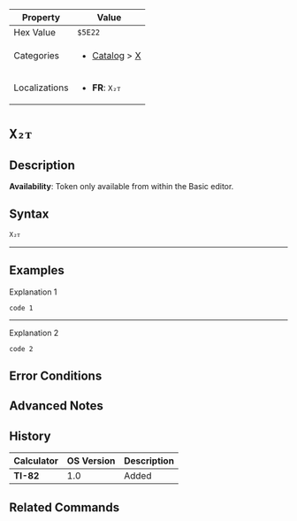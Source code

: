 | Property      | Value |
|---------------|-------|
| Hex Value     | `$5E22`|
| Categories    | <ul><li>[Catalog](<../categories/Catalog.md>) > [X](<../categories/Catalog.md#X>)</li></ul> |
| Localizations | <ul><li><b>FR</b>: `X₂ᴛ`</li></ul> |

# `X₂ᴛ`

## Description



<b>Availability</b>: Token only available from within the Basic editor.

## Syntax
`X₂ᴛ`

<hr>

## Examples

Explanation 1
```ti-basic
code 1
```
---
Explanation 2
```ti-basic
code 2
```

## Error Conditions


## Advanced Notes


## History
| Calculator | OS Version | Description |
|------------|------------|-------------|
| <b>TI-82</b> | 1.0 | Added

## Related Commands

    